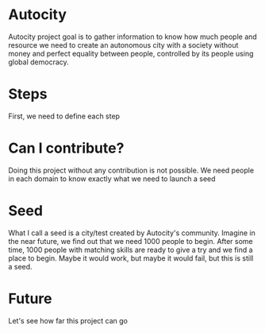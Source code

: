 # Autocity
Autocity project goal is to gather information to know how much people and resource we need to create an autonomous city with a society without money and perfect equality between people, controlled by its people using global democracy.

# Steps
First, we need to define each step

# Can I contribute?
Doing this project without any contribution is not possible.
We need people in each domain to know exactly what we need to launch a seed

# Seed
What I call a seed is a city/test created by Autocity's community.
Imagine in the near future, we find out that we need 1000 people to begin.
After some time, 1000 people with matching skills are ready to give a try and we find a place to begin.
Maybe it would work, but maybe it would fail, but this is still a seed.

# Future
Let's see how far this project can go
